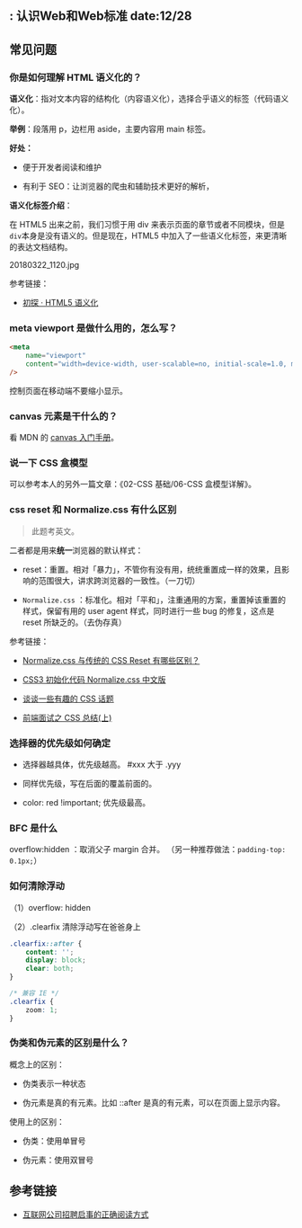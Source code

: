  : 认识Web和Web标准
date:12/28
---

## 常见问题

### 你是如何理解 HTML 语义化的？

**语义化**：指对文本内容的结构化（内容语义化），选择合乎语义的标签（代码语义化）。

**举例**：段落用 p，边栏用 aside，主要内容用 main 标签。

**好处：**

- 便于开发者阅读和维护

- 有利于 SEO：让浏览器的爬虫和辅助技术更好的解析，

**语义化标签介绍**：

在 HTML5 出来之前，我们习惯于用 div 来表示页面的章节或者不同模块，但是`div`本身是没有语义的。但是现在，HTML5 中加入了一些语义化标签，来更清晰的表达文档结构。

20180322_1120.jpg

参考链接：

- [初探 · HTML5 语义化](https://zhuanlan.zhihu.com/p/32570423)

### meta viewport 是做什么用的，怎么写？

```html
<meta
	name="viewport"
	content="width=device-width, user-scalable=no, initial-scale=1.0, maximum-scale=1.0, minimum-scale=1.0"
/>
```

控制页面在移动端不要缩小显示。

### canvas 元素是干什么的？

看 MDN 的 [canvas 入门手册](https://developer.mozilla.org/zh-CN/docs/Web/API/Canvas_API)。

### 说一下 CSS 盒模型

可以参考本人的另外一篇文章：《02-CSS 基础/06-CSS 盒模型详解》。

### css reset 和 Normalize.css 有什么区别

> 此题考英文。

二者都是用来**统一**浏览器的默认样式：

- reset：重置。相对「暴力」，不管你有没有用，统统重置成一样的效果，且影响的范围很大，讲求跨浏览器的一致性。（一刀切）

- `Normalize.css` ：标准化。相对「平和」，注重通用的方案，重置掉该重置的样式，保留有用的 user agent 样式，同时进行一些 bug 的修复，这点是 reset 所缺乏的。（去伪存真）

参考链接：

- [Normalize.css 与传统的 CSS Reset 有哪些区别？](https://p.baidu.com/question/ab496162636234613761335c00)

- [CSS3 初始化代码 Normalize.css 中文版](http://www.bbsxiaomi.com/html_css/html5_css3/177.html)

- [谈谈一些有趣的 CSS 话题](https://github.com/chokcoco/iCSS)

- [前端面试之 CSS 总结(上)](https://segmentfault.com/a/1190000006890725)

### 选择器的优先级如何确定

- 选择器越具体，优先级越高。 #xxx 大于 .yyy

- 同样优先级，写在后面的覆盖前面的。

- color: red !important; 优先级最高。

### BFC 是什么

overflow:hidden ：取消父子 margin 合并。 （另一种推荐做法：`padding-top: 0.1px;`）

### 如何清除浮动

（1）overflow: hidden

（2）.clearfix 清除浮动写在爸爸身上

```css
.clearfix::after {
	content: '';
	display: block;
	clear: both;
}

/* 兼容 IE */
.clearfix {
	zoom: 1;
}
```

### 伪类和伪元素的区别是什么？

概念上的区别：

- 伪类表示一种状态

- 伪元素是真的有元素。比如 ::after 是真的有元素，可以在页面上显示内容。

使用上的区别：

- 伪类：使用单冒号

- 伪元素：使用双冒号

## 参考链接

- [互联网公司招聘启事的正确阅读方式](https://zhuanlan.zhihu.com/p/33998813)
